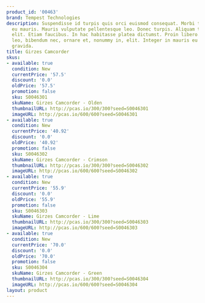 ```yaml
---
product_id: '00463'
brand: Tempest Technologies
description: Suspendisse id turpis quis orci euismod consequat. Morbi tristique neque
  eu mauris. Mauris vulputate pellentesque leo. Donec turpis. Aliquam tincidunt feugiat
  elit. Etiam faucibus. In hac habitasse platea dictumst. Proin libero. Praesent orci
  leo, bibendum nec, ornare et, nonummy in, elit. Integer in mauris eu nibh euismod
  gravida.
title: Girzes Camcorder
skus:
- available: true
  condition: New
  currentPrice: '57.5'
  discount: '0.0'
  oldPrice: '57.5'
  promotion: false
  sku: S0046301
  skuName: Girzes Camcorder - Olden
  thumbnailURL: http://pcas.io/300/300?seed=S0046301
  imageURL: http://pcas.io/600/600?seed=S0046301
- available: true
  condition: New
  currentPrice: '40.92'
  discount: '0.0'
  oldPrice: '40.92'
  promotion: false
  sku: S0046302
  skuName: Girzes Camcorder - Crimson
  thumbnailURL: http://pcas.io/300/300?seed=S0046302
  imageURL: http://pcas.io/600/600?seed=S0046302
- available: true
  condition: New
  currentPrice: '55.9'
  discount: '0.0'
  oldPrice: '55.9'
  promotion: false
  sku: S0046303
  skuName: Girzes Camcorder - Lime
  thumbnailURL: http://pcas.io/300/300?seed=S0046303
  imageURL: http://pcas.io/600/600?seed=S0046303
- available: true
  condition: New
  currentPrice: '70.0'
  discount: '0.0'
  oldPrice: '70.0'
  promotion: false
  sku: S0046304
  skuName: Girzes Camcorder - Green
  thumbnailURL: http://pcas.io/300/300?seed=S0046304
  imageURL: http://pcas.io/600/600?seed=S0046304
layout: product
---
```


